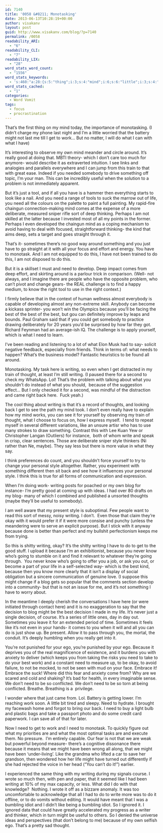 ```yaml
---
id: 7140
title: '0058 &#8211; Monotasking'
date: 2013-06-13T10:28:19+00:00
author: visakanv
layout: post
guid: http://www.visakanv.com/blog/?p=7140
permalink: /0058
readability_ARI:
  - "6"
readability_CLI:
  - "7"
readability_LIX:
  - "28"
word_stats_word_count:
  - "1556"
word_stats_keywords:
  - 's:460:"a:28:{s:5:"thing";i:3;s:4:"mind";i:6;s:6:"little";i:3;s:4:"work";i:5;s:6:"really";i:3;s:4:"good";i:4;s:5:"train";i:3;s:6:"useful";i:3;s:7:"problem";i:3;s:4:"just";i:5;s:4:"like";i:6;s:4:"need";i:12;s:4:"life";i:4;s:5:"comes";i:3;s:4:"deep";i:4;s:7:"because";i:10;s:6:"change";i:3;s:4:"know";i:4;s:5:"right";i:3;s:4:"best";i:6;s:5:"think";i:3;s:7:"writing";i:9;s:7:"thought";i:3;s:5:"style";i:4;s:4:"blog";i:4;s:4:"okay";i:3;s:5:"going";i:3;s:8:"decision";i:3;}";'
word_stats_cached:
  - "1"
categories:
  - Word Vomit
tags:
  - focus
  - procrastination
---
```

That&#8217;s the first thing on my mind today, the importance of monotasking. (I didn&#8217;t charge my phone last night and I&#8217;m a little worried that the battery might not last me till I get to work&#8230; But no matter, I will do what I can with what I have)

It&#8217;s interesting to observe my own mind meander and circle around. It&#8217;s really good at doing that. MBTI theory- which I don&#8217;t care too much for anymore- would describe it as extraverted intuition. I see links and analogies and parallels everywhere and I can jump from this train to that with great ease. Indeed if you needed somebody to drive something off topic, I&#8217;m your man. This can be incredibly useful when the solution to a problem is not immediately apparent.

But it&#8217;s just a tool, and if all you have is a hammer then everything starts to look like a nail. And you need a range of tools to suck the marrow out of life, you need all the colours on the palette to paint a full painting. My rapid-fire chaingun connection-making mind comes at the expense of a more deliberate, measured sniper rifle sort of deep thinking. Perhaps I am not skilled at the latter because I invested most of all my points in the former. Perhaps I even developed the chaingun mind as a coping mechanism to avoid having to deal with focused, straightforward thinking- the kind that aims deep, sets a target and goes straight through it.

That&#8217;s it- sometimes there&#8217;s no good way around something and you just have to go straight at it with all your focus and effort and energy. You have to monotask. And I am not equipped to do this, I have not been trained to do this, I am not disposed to do this.

But it is a skillset I must and need to develop. Deep impact comes from deep effort, and skirting around is a parlour trick in comparison. (Well- not always, and I imagine there are people who have the opposite problem, who can&#8217;t pivot and change gears- the REAL challenge is to find a happy medium, to know the right tool to use in the right context.)

I firmly believe that in the context of human wellness almost everybody is capable of developing almost any non-extreme skill. Anybody can become a kickass sprinter- you won&#8217;t win the Olympics because you&#8217;ll be facing the best of the best of the best, but gou can definitely improve by leaps and bounds. Paul Graham said that if you could get somebody to practice drawing deliberately for 20 years you&#8217;d be surprised by how far they got. Richard Feynman had an average-ish IQ. The challenge is to apply yourself, which is what I need to learn.

I&#8217;ve been reading and listening to a lot of what Elon Musk had to say- solicit negative feedback, especially from friends. Think in terms of: what needs to happen? What&#8217;s the business model? Fantastic heuristics to be found all around.

Monotasking. My task here is writing, so even when I get distracted in my train of thought, at least I&#8217;m still writing. (I paused there for a second to check my WhatsApp. Lol! That&#8217;s the problem with talking about what you shouldn&#8217;t do instead of what you should,  because of the suggestion effect&#8230; But I only checked it for a second, was mindful of the distraction and came right back here.  Fuck yeah.)

The cool thing about writing is that it&#8217;s a record of thoughts, and looking back I get to see the path my mind took. I don&#8217;t even really have to explain how my mind works, you can see it for yourself by observing my train of thought, what I choose to focus on, how I express myself.  I tend to repeat myself in several different variations, like an unsure artisr who has to use many strokes to draw something. Contrast this with Lee Kuan Yew or Christopher Langan (Outliers) for instance,  both of whom write and speak  in crisp, clear sentences. Those are deliberate sniper style thinkers (Ni rather than Ne, maybe). They say less but there is more value in what they say.

I think preferences do count, and you shouldn&#8217;t force yourself to try to change your personal style altogether. Rather, you experiment with something different then sit back and see how it influences your personal style. I think this is true for all forms of communication and expression.

When I&#8217;m doing work- writing posts for poached or my own blog for instance- I&#8217;m pretty good at coming up with ideas. I had over 80 drafts on my blog- many of which I combined and published a unsorted thoughts (maybe they&#8217;ll be useful to somebody).

I am well aware that my present style is suboptimal. Few people want to read this sort of messy, noisy writing. I don&#8217;t.  Even those that claim they&#8217;re okay with it would prefer it if it were more consise and punchy (unless the meandering were to serve an explicit purpose). But I stick with it anyway because done is better than perfect and my bullshit perfectionism keeps me from trying.

So this is shitty writing, okay? It&#8217;s the shitty writing I have to do to get to the good stuff. I upload it because I&#8217;m an exhibitionist, because you never know who&#8217;s going to stumble on it and find it relevant to whatever they&#8217;re going through.  You never know who&#8217;s going to offer you a job, or ask you out, or become a part of your life in a self-selected way- which is the best kind, because then you know more clearly that it isn&#8217;t a display of social obligation but a sincere communication of genuine love. (I suppose this might change if a blog gets so popular that the comments section develop into a community- but that is not an issue for me, and it&#8217;s not something I have to worry about.

In the meantime I deeply cherish the conversations I have here (or were initiated through contact here) and it is no exaggeration to say that the decision to blog might be the best decision I made in my life. It&#8217;s never just a single decision, of course. It&#8217;s a series of little ones, day in day out. Sometimes you leave it for an extended period of time. Sometimes it feels like it&#8217;s not even in your hands- it comes to you when it will and all you can do is just show up. Be present. Allow it to pass through you, the mortal, the conduit. It&#8217;s deeply humbling when you really get into it.

You&#8217;re not punished for your ego, you&#8217;re punished by your ego. Because it deprives you of the real magnificence of existence, and it burdens you with anxiety to deliver (which keeps you from taking the risks you need to take to do your best work) and a constant need to measure up, to be okay, to avoid failure, to not be mocked, to not be seen with mud on your face. Embrace it! Embrace the suck! Where did this fear and anxiety come from? Why are we scared and cold and shaking? It&#8217;s bad for health, in every imaginable sense. We don&#8217;t need to be so conflicted. We don&#8217;t need to be so torn at being conflicted. Breathe. Breathing is a  privilege.

I wonder where that just came from. Lol. Battery is getting lower. I&#8217;m reaching work soon. A little bit tired and sleepy. Need to hydrate. I brought my facewash home and forgot to bring our back. I need to buy a light bulb and plastic bags and take a passport photo and do some credit card paperwork. I can save all of that for later.

Now I need to get to work and I need to monotask. To quickly figure out what my priorities are and what the most optimal tasks are and execute them. No pressure.  I&#8217;m entirely capable. Our fear is not that we are weak but powerful beyond measure- there&#8217;s a cognitive dissonance there because it means that we might have been wrong all along, that we might have been &#8216;under-living&#8217;. Like the grandma who lifted a car to save her grandson, then wondered how her life might have turned out differently if she had rejected the voice in her head (&#8220;You can&#8217;t do it!&#8221;) earlier.

I experienced the same thing with my writing during my signals course. I wrote so much then, with pen and paper, that it seemed like I had been writing at 10% of my max capacity, or less. What did I do with that knowledge?  Nothing. I wrote it off as a bizzare anomaly. It was too uncomfortable to acknowledge that all I had to do to write more was to do it offline, or to do vomits without editing. It would have meant that I was a bumbling idiot and I didn&#8217;t like being a bumbling idiot. So I ignored it. I ignored data that could have greatly accelerated my progress as a writer and thinker, which in turn might be useful to others. So I denied the universe ideas and perspectives (that don&#8217;t belong to me) because of my own selfish ego. That&#8217;s a pretty sad thought.